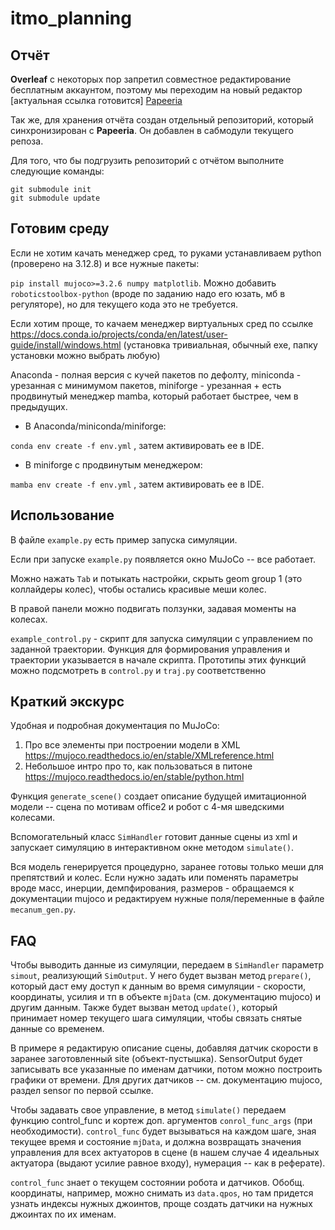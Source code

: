 # itmo_planning
## Отчёт

**Overleaf** с некоторых пор запретил совместное редактирование бесплатным аккаунтом, поэтому мы переходим на новый редактор
\[актуальная ссылка готовится\]
[Papeeria](https://www.papeeria.com/join?token_id=bb04ee57-733d-49ec-9e37-7c463f110cd8&retry=3)

Так же, для хранения отчёта создан отдельный репозиторий, который синхронизирован с **Papeeria**. Он добавлен в сабмодули текущего репоза.


Для того, что бы подгрузить репозиторий с отчётом выполните следующие команды:
```
git submodule init
git submodule update
```



## Готовим среду
Если не хотим качать менеджер сред, то руками устанавливаем python (проверено на 3.12.8) и все нужные пакеты:

`pip install mujoco>=3.2.6 numpy matplotlib`. Можно добавить `roboticstoolbox-python` (вроде по заданию надо его юзать, мб в регуляторе), но для текущего кода это не требуется.

Если хотим проще, то качаем менеджер виртуальных сред по ссылке https://docs.conda.io/projects/conda/en/latest/user-guide/install/windows.html
(установка тривиальная, обычный exe, папку установки можно выбрать любую)

Anaconda - полная версия с кучей пакетов по дефолту, miniconda - урезанная с минимумом пакетов, miniforge - урезанная + есть продвинутый менеджер mamba, который работает быстрее, чем в предыдущих.
- В Anaconda/miniconda/miniforge:

`conda env create -f env.yml`
, затем активировать ее в IDE.
- В miniforge с продвинутым менеджером:

`mamba env create -f env.yml`
, затем активировать ее в IDE.

## Использование
В файле `example.py` есть пример запуска симуляции. 

Если при запуске `example.py` появляется окно MuJoCo -- все работает.

Можно нажать `Tab` и потыкать настройки, скрыть geom group 1 (это коллайдеры колес), чтобы остались красивые меши колес. 

В правой панели можно подвигать ползунки, задавая моменты на колесах.

`example_control.py` - скрипт для запуска симуляции с управлением по заданной траектории. Функция для формирования управления и траектории указывается в начале скрипта. Прототипы этих функций можно подсмотреть в `control.py` и `traj.py` соответственно

## Краткий экскурс
Удобная и подробная документация по MuJoCo: 
1. Про все элементы при построении модели в XML https://mujoco.readthedocs.io/en/stable/XMLreference.html
2. Небольшое интро про то, как пользоваться в питоне https://mujoco.readthedocs.io/en/stable/python.html

Функция `generate_scene()` создает описание будущей имитационной модели -- сцена по мотивам office2 и робот с 4-мя шведскими колесами.

Вспомогательный класс `SimHandler` готовит данные сцены из xml и запускает симуляцию в интерактивном окне методом `simulate()`. 

Вся модель генерируется процедурно, заранее готовы только меши для препятствий и колес. Если нужно задать или поменять параметры вроде масс, инерции, демпфирования, размеров - обращаемся к документации mujoco и редактируем нужные поля/переменные в файле `mecanum_gen.py`.

## FAQ
Чтобы выводить данные из симуляции, передаем в `SimHandler` параметр `simout`, реализующий `SimOutput`. У него будет вызван метод `prepare()`, который даст ему доступ к данным во время симуляции - скорости, координаты, усилия и тп в объекте `mjData` (см. документацию mujoco) и другим данным. Также будет вызван метод `update()`, который принимает номер текущего шага симуляции, чтобы связать снятые данные со временем. 

В примере я редактирую описание сцены, добавляя датчик скорости в заранее заготовленный site (объект-пустышка). SensorOutput будет записывать все указанные по именам датчики, потом можно построить графики от времени. Для других датчиков -- см. документацию mujoco, раздел sensor по первой ссылке.

Чтобы задавать свое управление, в метод `simulate()` передаем функцию control_func и кортеж доп. аргументов `conrol_func_args` (при необходимости). `control_func` будет вызываться на каждом шаге, зная текущее время и состояние `mjData`, и должна возвращать значения управления для всех актуаторов в сцене (в нашем случае 4 идеальных актуатора (выдают усилие равное входу), нумерация -- как в реферате). 

`control_func` знает о текущем состоянии робота и датчиков. Обобщ. координаты, например, можно снимать из `data.qpos`, но там придется узнать индексы нужных джоинтов, проще создать датчики на нужных джоинтах по их именам. 


